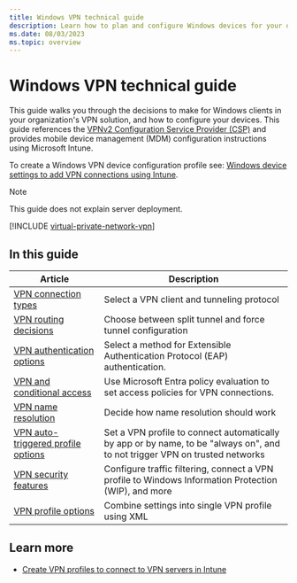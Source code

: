```yaml
---
title: Windows VPN technical guide
description: Learn how to plan and configure Windows devices for your organization's VPN solution.
ms.date: 08/03/2023
ms.topic: overview
---
```


# Windows VPN technical guide

This guide walks you through the decisions to make for Windows clients in your organization's VPN solution, and how to configure your devices. This guide references the [VPNv2 Configuration Service Provider (CSP)](/windows/client-management/mdm/vpnv2-csp) and provides mobile device management (MDM) configuration instructions using Microsoft Intune.

To create a Windows VPN device configuration profile see: [Windows device settings to add VPN connections using Intune](/mem/intune/configuration/vpn-settings-windows-10).

> [!NOTE]
> This guide does not explain server deployment.

[!INCLUDE [virtual-private-network-vpn](../../../../../includes/licensing/virtual-private-network-vpn.md)]

## In this guide

| Article | Description  |
| --- | --- |
| [VPN connection types](vpn-connection-type.md) | Select a VPN client and tunneling protocol |
| [VPN routing decisions](vpn-routing.md)  | Choose between split tunnel and force tunnel configuration |
| [VPN authentication options](vpn-authentication.md)  | Select a method for Extensible Authentication Protocol (EAP) authentication. |
| [VPN and conditional access](vpn-conditional-access.md)  | Use Microsoft Entra policy evaluation to set access policies for VPN connections. |
| [VPN name resolution](vpn-name-resolution.md)  | Decide how name resolution should work |
| [VPN auto-triggered profile options](vpn-auto-trigger-profile.md)  | Set a VPN profile to connect automatically by app or by name, to be "always on", and to not trigger VPN on trusted networks |
| [VPN security features](vpn-security-features.md)  | Configure traffic filtering, connect a VPN profile to Windows Information Protection (WIP), and more |
| [VPN profile options](vpn-profile-options.md)  | Combine settings into single VPN profile using XML |

## Learn more

- [Create VPN profiles to connect to VPN servers in Intune](/mem/intune/configuration/vpn-settings-configure)
